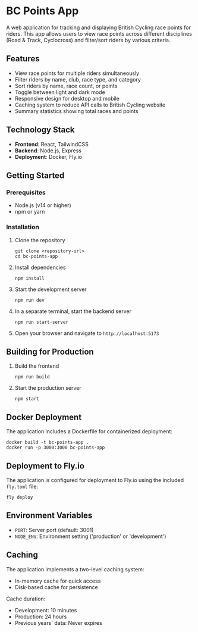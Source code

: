 # BC Points App

A web application for tracking and displaying British Cycling race points for riders. This app allows users to view race points across different disciplines (Road & Track, Cyclocross) and filter/sort riders by various criteria.

## Features

- View race points for multiple riders simultaneously
- Filter riders by name, club, race type, and category
- Sort riders by name, race count, or points
- Toggle between light and dark mode
- Responsive design for desktop and mobile
- Caching system to reduce API calls to British Cycling website
- Summary statistics showing total races and points

## Technology Stack

- **Frontend**: React, TailwindCSS
- **Backend**: Node.js, Express
- **Deployment**: Docker, Fly.io

## Getting Started

### Prerequisites

- Node.js (v14 or higher)
- npm or yarn

### Installation

1. Clone the repository
   ```
   git clone <repository-url>
   cd bc-points-app
   ```

2. Install dependencies
   ```
   npm install
   ```

3. Start the development server
   ```
   npm run dev
   ```

4. In a separate terminal, start the backend server
   ```
   npm run start-server
   ```

5. Open your browser and navigate to `http://localhost:5173`

## Building for Production

1. Build the frontend
   ```
   npm run build
   ```

2. Start the production server
   ```
   npm start
   ```

## Docker Deployment

The application includes a Dockerfile for containerized deployment:

```
docker build -t bc-points-app .
docker run -p 3000:3000 bc-points-app
```

## Deployment to Fly.io

The application is configured for deployment to Fly.io using the included `fly.toml` file:

```
fly deploy
```

## Environment Variables

- `PORT`: Server port (default: 3001)
- `NODE_ENV`: Environment setting ('production' or 'development')

## Caching

The application implements a two-level caching system:
- In-memory cache for quick access
- Disk-based cache for persistence

Cache duration:
- Development: 10 minutes
- Production: 24 hours
- Previous years' data: Never expires
